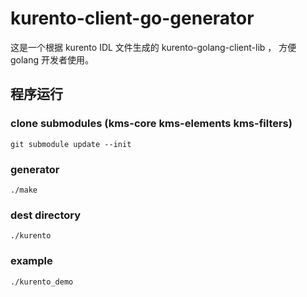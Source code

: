 # kurento-client-go-generator

这是一个根据 kurento IDL 文件生成的 kurento-golang-client-lib ， 方便 golang 开发者使用。

## 程序运行

### clone submodules (kms-core kms-elements kms-filters)

```
git submodule update --init
``` 

### generator 

```
./make
```

### dest directory

```
./kurento
```

### example

```
./kurento_demo
```
